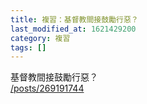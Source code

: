 ```yaml
---
title: 複習：基督教間接鼓勵行惡？
last_modified_at: 1621429200
category: 複習
tags: []
---
```


<p>基督教間接鼓勵行惡？<br/>
<a href="/posts/269191744" target="_blank">/posts/269191744</a></p>
<p> </p>
